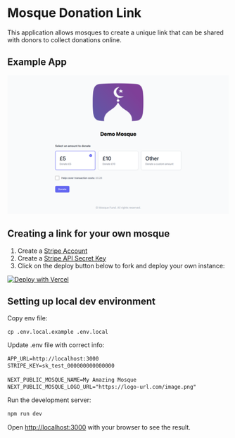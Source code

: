 # Mosque Donation Link

This application allows mosques to create a unique link that can be shared with donors to collect donations online.

## Example App

<img src="/public/demo-screenshot.png"
     alt="Example Mosque.Fund app screenshot" />

## Creating a link for your own mosque

1. Create a [Stripe Account](https://dashboard.stripe.com/register)
2. Create a [Stripe API Secret Key](https://dashboard.stripe.com/apikeys)
3. Click on the deploy button below to fork and deploy your own instance:

[![Deploy with Vercel](https://vercel.com/button)](https://vercel.com/new/clone?repository-url=https%3A%2F%2Fgithub.com%2FMosqueOS%2Fmosque-donation-link&env=APP_URL,STRIPE_KEY,NEXT_PUBLIC_MOSQUE_NAME,NEXT_PUBLIC_MOSQUE_LOGO_URL&project-name=mosque-donation-link&repository-name=mosque-donation-link)

## Setting up local dev environment

Copy env file:

```
cp .env.local.example .env.local
```

Update .env file with correct info:

```
APP_URL=http://localhost:3000
STRIPE_KEY=sk_test_000000000000000

NEXT_PUBLIC_MOSQUE_NAME=My Amazing Mosque
NEXT_PUBLIC_MOSQUE_LOGO_URL="https://logo-url.com/image.png"
```

Run the development server:

```bash
npm run dev
```

Open [http://localhost:3000](http://localhost:3000) with your browser to see the result.
